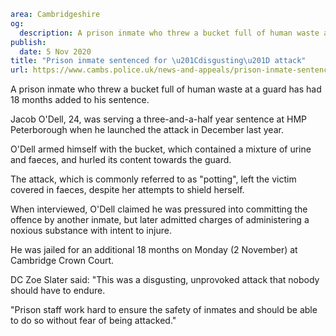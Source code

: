 ```yaml
area: Cambridgeshire
og:
  description: A prison inmate who threw a bucket full of human waste at a guard has had 18 months added to his sentence.
publish:
  date: 5 Nov 2020
title: "Prison inmate sentenced for \u201Cdisgusting\u201D attack"
url: https://www.cambs.police.uk/news-and-appeals/prison-inmate-sentenced-for-disgusting-attack
```

A prison inmate who threw a bucket full of human waste at a guard has had 18 months added to his sentence.

Jacob O'Dell, 24, was serving a three-and-a-half year sentence at HMP Peterborough when he launched the attack in December last year.

O'Dell armed himself with the bucket, which contained a mixture of urine and faeces, and hurled its content towards the guard.

The attack, which is commonly referred to as "potting", left the victim covered in faeces, despite her attempts to shield herself.

When interviewed, O'Dell claimed he was pressured into committing the offence by another inmate, but later admitted charges of administering a noxious substance with intent to injure.

He was jailed for an additional 18 months on Monday (2 November) at Cambridge Crown Court.

DC Zoe Slater said: "This was a disgusting, unprovoked attack that nobody should have to endure.

"Prison staff work hard to ensure the safety of inmates and should be able to do so without fear of being attacked."
